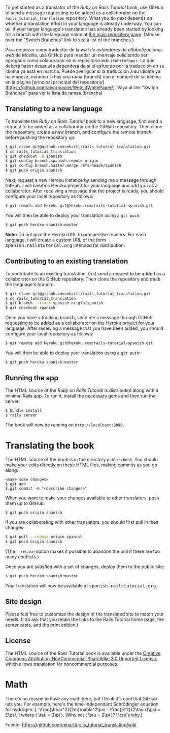To get started as a translator of the *Ruby on Rails Tutorial* book, use GitHub to send a message requesting to be added as a collaborator on the `rails_tutorial_translation` repository. What you do next depends on whether a translation effort in your language is already underway. You can tell if your target language's translation has already been started by looking for a branch with the language name at [the main repository page](https://github.com/mhartl/rails_tutorial_translation). (Mouse over the "Switch Branches" link to see a list of the branches.)

Para empezar como traductor de la *wiki de estándares de alfabetizaciones web* de Mozilla, usá GitHub para mandar un mensaje solicitando ser agregado como colaborador en el repositorio `WebLitWhitePaper`. Lo que deberá hacer despuués dependerá de si el esfuerzo por la traducción en su idioma ya está en marcha. Puede averiguar si la traducción a su idioma ya ha empezó, mirando si hay una rama (branch) con el nombre de su idioma en la página [principal principal del repositorio] (https://github.com/alvarmaciel/WebLitWhitePaper/). Vaya al link "Switch Branches" para ver la lista de ramas (branchs)

## Translating to a new language

To translate the *Ruby on Rails Tutorial* book to a new language, first send a request to be added as a collaborator on the GitHub repository. Then clone the repository, create a new branch, and configure the remote branch before pushing the repository up:

```sh
$ git clone git@github.com:mhartl/rails_tutorial_translation.git
$ cd rails_tutorial_translation
$ git checkout -b spanish
$ git config branch.spanish.remote origin
$ git config branch.master.merge refs/heads/spanish
$ git push origin spanish
```

Next, request a new Heroku instance by sending me a message through GitHub. I will create a Heroku project for your language and add you as a collaborator. After receiving a message that the project is ready, you should configure your local repository as follows:

```sh
$ git remote add heroku git@heroku.com:rails-tutorial-spanish.git
```

You will then be able to deploy your translation using a `git push`:

```sh
$ git push heroku spanish:master
```

**Note:** Do not give the Heroku URL to prospective readers. For each language, I will create a custom URL of the form <tt>spanish.railstutorial.org</tt> intended for distribution.

## Contributing to an existing translation

To contribute to an existing translation, first send a request to be added as a collaborator on the GitHub repository. Then clone the repository and track the language's branch:

```sh
$ git clone git@github.com:mhartl/rails_tutorial_translation.git
$ cd rails_tutorial_translation
$ git branch --track spanish origin/spanish
$ git checkout spanish
```
Once you have a tracking branch, send me a message through GitHub requesting to be added as a collaborator on the Heroku project for your language. After receiving a message that you have been added, you should configure your local repository as follows:

```sh
$ git remote add heroku git@heroku.com:rails-tutorial-spanish.git
```

You will then be able to deploy your translation using a `git push`:

```sh
$ git push heroku spanish:master
```

## Running the app

The HTML source of the *Ruby on Rails Tutorial* is distributed along with a minimal Rails app. To run it, install the necessary gems and then run the server:

```sh
$ bundle install
$ rails server
```

The book will now be running on `http://localhost:3000`.

# Translating the book

The HTML source of the book is in the directory `public/book`. You should make your edits directly on these HTML files, making commits as you go along:

    <make some changes>
    $ git add .
    $ git commit -m "<describe changes>"

When you want to make your changes available to other translators, push them up to GitHub:

    $ git push origin spanish

If you are collaborating with other translators, you should first pull in their changes:

```sh
$ git pull --rebase origin spanish
$ git push origin spanish
```

(The `--rebase` option makes it possible to abandon the pull if there are too many conflicts.)

Once you are satisfied with a set of changes, deploy them to the public site:

```sh
$ git push heroku spanish:master
```

Your translation will now be available at <tt>spanish.railstutorial.org</tt>.

## Site design

Please feel free to customize the design of the translated site to match your needs. (I do ask that you retain the links to the Rails Tutorial home page, the screencasts, and the print edition.)

## License

The HTML source of the Rails Tutorial book is available under the [Creative Commons Attribution-NonCommercial-ShareAlike 3.0 Unported License](http://creativecommons.org/licenses/by-nc-sa/3.0/), which allows translation for noncommercial purposes.

# Math

There's no reason to have any math here, but I think it's cool that GitHub lets you. For example, here's the time-independent Schr&ouml;dinger equation for hydrogen: \[ -\frac{\hbar^2}{2m}\nabla^2\psi - \frac{e^2}{2\tau r}\psi = E\psi, \]
where \( \tau = 2\pi \). (Why set \( \tau = 2\pi \)? [Here's why](http://tauday.com/).)

Fuente: https://github.com/mhartl/rails_tutorial_translation/wiki

